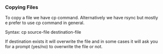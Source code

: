 ### Copying Files

To copy a file we have cp command. Alternatively we have rsync but mostly e prefer to use cp command in general.

Syntax: cp source-file destination-file



If destination exists it will overwrite the file and in some cases it will ask you for a prompt (yes/no) to overwrite the file or not.

